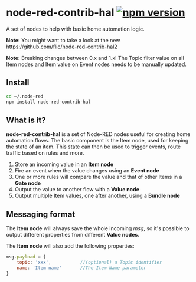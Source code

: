 # node-red-contrib-hal [![npm version](https://badge.fury.io/js/node-red-contrib-hal.svg)](https://badge.fury.io/js/node-red-contrib-hal)
A set of nodes to help with basic home automation logic.

**Note:** You might want to take a look at the new https://github.com/flic/node-red-contrib-hal2

**Note:** Breaking changes between 0.x and 1.x! The Topic filter value on all Item nodes and Item value on Event nodes needs to be manually updated.

## Install
```bash
cd ~/.node-red
npm install node-red-contrib-hal
```

## What is it?
**node-red-contrib-hal** is a set of Node-RED nodes useful for creating home automation flows. The basic component is the Item node, used for keeping the state of an item. This state can then be used to trigger events, route traffic based on rules and more.

1. Store an incoming value in an **Item node**
2. Fire an event when the value changes using an **Event node**
3. One or more rules will compare the value and that of other Items in a **Gate node**
4. Output the value to another flow with a **Value node**
5. Output multiple Item values, one after another, using a **Bundle node**

## Messaging format

The **Item node** will always save the whole incoming *msg*, so it's possible to output different properties from different **Value nodes**.

The **Item node** will also add the following properties:
```javascript
msg.payload = {
    topic: 'xxx',           //(optional) a Topic identifier
    name: 'Item name'       //The Item Name parameter
}
```
